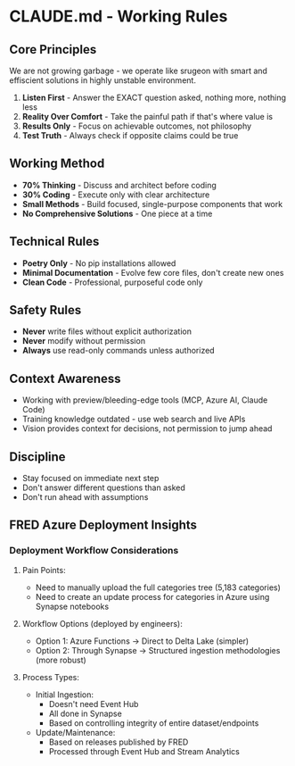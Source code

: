 # CLAUDE.md - Working Rules

## Core Principles

We are not growing garbage - we operate like srugeon with smart and effiscient solutions in highly unstable environment.

1. **Listen First** - Answer the EXACT question asked, nothing more, nothing less
2. **Reality Over Comfort** - Take the painful path if that's where value is
3. **Results Only** - Focus on achievable outcomes, not philosophy
4. **Test Truth** - Always check if opposite claims could be true

## Working Method

- **70% Thinking** - Discuss and architect before coding
- **30% Coding** - Execute only with clear architecture
- **Small Methods** - Build focused, single-purpose components that work
- **No Comprehensive Solutions** - One piece at a time

## Technical Rules

- **Poetry Only** - No pip installations allowed
- **Minimal Documentation** - Evolve few core files, don't create new ones
- **Clean Code** - Professional, purposeful code only

## Safety Rules

- **Never** write files without explicit authorization
- **Never** modify without permission
- **Always** use read-only commands unless authorized

## Context Awareness

- Working with preview/bleeding-edge tools (MCP, Azure AI, Claude Code)
- Training knowledge outdated - use web search and live APIs
- Vision provides context for decisions, not permission to jump ahead

## Discipline

- Stay focused on immediate next step
- Don't answer different questions than asked
- Don't run ahead with assumptions

## FRED Azure Deployment Insights

### Deployment Workflow Considerations
1. Pain Points:
    - Need to manually upload the full categories tree (5,183 categories)
    - Need to create an update process for categories in Azure using Synapse notebooks

2. Workflow Options (deployed by engineers):
    - Option 1: Azure Functions → Direct to Delta Lake (simpler)
    - Option 2: Through Synapse → Structured ingestion methodologies (more robust)

3. Process Types:
    - Initial Ingestion: 
        - Doesn't need Event Hub
        - All done in Synapse
        - Based on controlling integrity of entire dataset/endpoints
    - Update/Maintenance:
        - Based on releases published by FRED
        - Processed through Event Hub and Stream Analytics